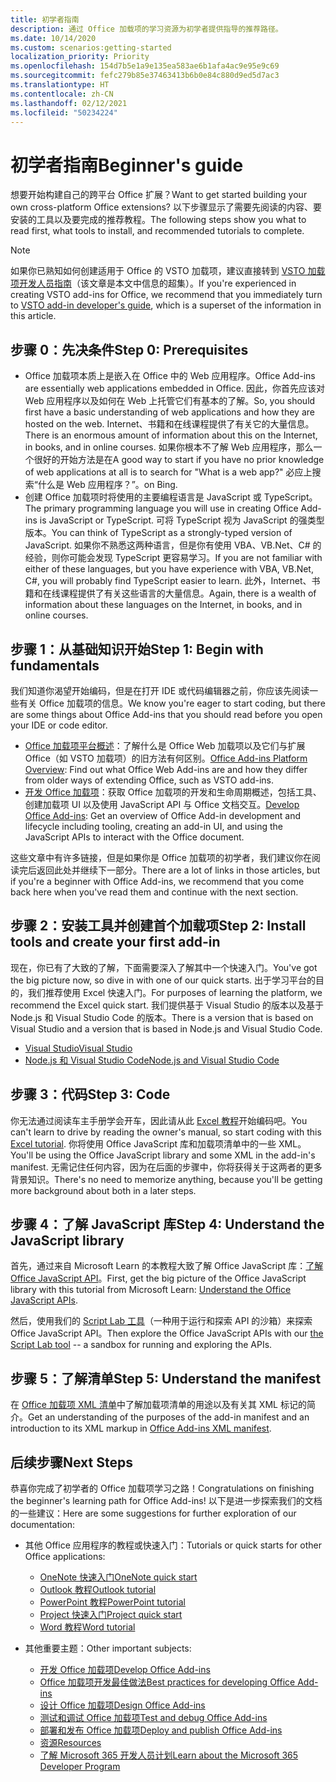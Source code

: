 ```yaml
---
title: 初学者指南
description: 通过 Office 加载项的学习资源为初学者提供指导的推荐路径。
ms.date: 10/14/2020
ms.custom: scenarios:getting-started
localization_priority: Priority
ms.openlocfilehash: 154d7b5e1a9e135ea583ae6b1afa4ac9e95e9c69
ms.sourcegitcommit: fefc279b85e37463413b6b0e84c880d9ed5d7ac3
ms.translationtype: HT
ms.contentlocale: zh-CN
ms.lasthandoff: 02/12/2021
ms.locfileid: "50234224"
---
```

# <a name="beginners-guide"></a><span data-ttu-id="4dd09-103">初学者指南</span><span class="sxs-lookup"><span data-stu-id="4dd09-103">Beginner's guide</span></span>

<span data-ttu-id="4dd09-104">想要开始构建自己的跨平台 Office 扩展？</span><span class="sxs-lookup"><span data-stu-id="4dd09-104">Want to get started building your own cross-platform Office extensions?</span></span> <span data-ttu-id="4dd09-105">以下步骤显示了需要先阅读的内容、要安装的工具以及要完成的推荐教程。</span><span class="sxs-lookup"><span data-stu-id="4dd09-105">The following steps show you what to read first, what tools to install, and recommended tutorials to complete.</span></span>

> [!NOTE]
> <span data-ttu-id="4dd09-106">如果你已熟知如何创建适用于 Office 的 VSTO 加载项，建议直接转到 [VSTO 加载项开发人员指南](learning-path-transition.md)（该文章是本文中信息的超集）。</span><span class="sxs-lookup"><span data-stu-id="4dd09-106">If you're experienced in creating VSTO add-ins for Office, we recommend that you immediately turn to [VSTO add-in developer's guide](learning-path-transition.md), which is a superset of the information in this article.</span></span>

## <a name="step-0-prerequisites"></a><span data-ttu-id="4dd09-107">步骤 0：先决条件</span><span class="sxs-lookup"><span data-stu-id="4dd09-107">Step 0: Prerequisites</span></span>

- <span data-ttu-id="4dd09-108">Office 加载项本质上是嵌入在 Office 中的 Web 应用程序。</span><span class="sxs-lookup"><span data-stu-id="4dd09-108">Office Add-ins are essentially web applications embedded in Office.</span></span> <span data-ttu-id="4dd09-109">因此，你首先应该对 Web 应用程序以及如何在 Web 上托管它们有基本的了解。</span><span class="sxs-lookup"><span data-stu-id="4dd09-109">So, you should first have a basic understanding of web applications and how they are hosted on the web.</span></span> <span data-ttu-id="4dd09-110">Internet、书籍和在线课程提供了有关它的大量信息。</span><span class="sxs-lookup"><span data-stu-id="4dd09-110">There is an enormous amount of information about this on the Internet, in books, and in online courses.</span></span> <span data-ttu-id="4dd09-111">如果你根本不了解 Web 应用程序，那么一个很好的开始方法是在</span><span class="sxs-lookup"><span data-stu-id="4dd09-111">A good way to start if you have no prior knowledge of web applications at all is to search for "What is a web app?"</span></span> <span data-ttu-id="4dd09-112">必应上搜索“什么是 Web 应用程序？”。</span><span class="sxs-lookup"><span data-stu-id="4dd09-112">on Bing.</span></span>
- <span data-ttu-id="4dd09-113">创建 Office 加载项时将使用的主要编程语言是 JavaScript 或 TypeScript。</span><span class="sxs-lookup"><span data-stu-id="4dd09-113">The primary programming language you will use in creating Office Add-ins is JavaScript or TypeScript.</span></span> <span data-ttu-id="4dd09-114">可将 TypeScript 视为 JavaScript 的强类型版本。</span><span class="sxs-lookup"><span data-stu-id="4dd09-114">You can think of TypeScript as a strongly-typed version of JavaScript.</span></span> <span data-ttu-id="4dd09-115">如果你不熟悉这两种语言，但是你有使用 VBA、VB.Net、C# 的经验，则你可能会发现 TypeScript 更容易学习。</span><span class="sxs-lookup"><span data-stu-id="4dd09-115">If you are not familiar with either of these languages, but you have experience with VBA, VB.Net, C#, you will probably find TypeScript easier to learn.</span></span> <span data-ttu-id="4dd09-116">此外，Internet、书籍和在线课程提供了有关这些语言的大量信息。</span><span class="sxs-lookup"><span data-stu-id="4dd09-116">Again, there is a wealth of information about these languages on the Internet, in books, and in online courses.</span></span>

## <a name="step-1-begin-with-fundamentals"></a><span data-ttu-id="4dd09-117">步骤 1：从基础知识开始</span><span class="sxs-lookup"><span data-stu-id="4dd09-117">Step 1: Begin with fundamentals</span></span>

<span data-ttu-id="4dd09-118">我们知道你渴望开始编码，但是在打开 IDE 或代码编辑器之前，你应该先阅读一些有关 Office 加载项的信息。</span><span class="sxs-lookup"><span data-stu-id="4dd09-118">We know you're eager to start coding, but there are some things about Office Add-ins that you should read before you open your IDE or code editor.</span></span>

- <span data-ttu-id="4dd09-119">[Office 加载项平台概述](office-add-ins.md)：了解什么是 Office Web 加载项以及它们与扩展 Office（如 VSTO 加载项）的旧方法有何区别。</span><span class="sxs-lookup"><span data-stu-id="4dd09-119">[Office Add-ins Platform Overview](office-add-ins.md): Find out what Office Web Add-ins are and how they differ from older ways of extending Office, such as VSTO add-ins.</span></span>
- <span data-ttu-id="4dd09-120">[开发 Office 加载项](../develop/develop-overview.md)：获取 Office 加载项的开发和生命周期概述，包括工具、创建加载项 UI 以及使用 JavaScript API 与 Office 文档交互。</span><span class="sxs-lookup"><span data-stu-id="4dd09-120">[Develop Office Add-ins](../develop/develop-overview.md): Get an overview of Office Add-in development and lifecycle including tooling, creating an add-in UI, and using the JavaScript APIs to interact with the Office document.</span></span>

<span data-ttu-id="4dd09-121">这些文章中有许多链接，但是如果你是 Office 加载项的初学者，我们建议你在阅读完后返回此处并继续下一部分。</span><span class="sxs-lookup"><span data-stu-id="4dd09-121">There are a lot of links in those articles, but if you're a beginner with Office Add-ins, we recommend that you come back here when you've read them and continue with the next section.</span></span>

## <a name="step-2-install-tools-and-create-your-first-add-in"></a><span data-ttu-id="4dd09-122">步骤 2：安装工具并创建首个加载项</span><span class="sxs-lookup"><span data-stu-id="4dd09-122">Step 2: Install tools and create your first add-in</span></span>

<span data-ttu-id="4dd09-123">现在，你已有了大致的了解，下面需要深入了解其中一个快速入门。</span><span class="sxs-lookup"><span data-stu-id="4dd09-123">You've got the big picture now, so dive in with one of our quick starts.</span></span> <span data-ttu-id="4dd09-124">出于学习平台的目的，我们推荐使用 Excel 快速入门。</span><span class="sxs-lookup"><span data-stu-id="4dd09-124">For purposes of learning the platform, we recommend the Excel quick start.</span></span> <span data-ttu-id="4dd09-125">我们提供基于 Visual Studio 的版本以及基于 Node.js 和 Visual Studio Code 的版本。</span><span class="sxs-lookup"><span data-stu-id="4dd09-125">There is a version that is based on Visual Studio and a version that is based in Node.js and Visual Studio Code.</span></span>

- [<span data-ttu-id="4dd09-126">Visual Studio</span><span class="sxs-lookup"><span data-stu-id="4dd09-126">Visual Studio</span></span>](../quickstarts/excel-quickstart-jquery.md?tabs=visualstudio)
- [<span data-ttu-id="4dd09-127">Node.js 和 Visual Studio Code</span><span class="sxs-lookup"><span data-stu-id="4dd09-127">Node.js and Visual Studio Code</span></span>](../quickstarts/excel-quickstart-jquery.md?tabs=yeomangenerator)

## <a name="step-3-code"></a><span data-ttu-id="4dd09-128">步骤 3：代码</span><span class="sxs-lookup"><span data-stu-id="4dd09-128">Step 3: Code</span></span>

<span data-ttu-id="4dd09-129">你无法通过阅读车主手册学会开车，因此请从此 [Excel 教程](../tutorials/excel-tutorial.md)开始编码吧。</span><span class="sxs-lookup"><span data-stu-id="4dd09-129">You can't learn to drive by reading the owner's manual, so start coding with this [Excel tutorial](../tutorials/excel-tutorial.md).</span></span> <span data-ttu-id="4dd09-130">你将使用 Office JavaScript 库和加载项清单中的一些 XML。</span><span class="sxs-lookup"><span data-stu-id="4dd09-130">You'll be using the Office JavaScript library and some XML in the add-in's manifest.</span></span> <span data-ttu-id="4dd09-131">无需记住任何内容，因为在后面的步骤中，你将获得关于这两者的更多背景知识。</span><span class="sxs-lookup"><span data-stu-id="4dd09-131">There's no need to memorize anything, because you'll be getting more background about both in a later steps.</span></span>

## <a name="step-4-understand-the-javascript-library"></a><span data-ttu-id="4dd09-132">步骤 4：了解 JavaScript 库</span><span class="sxs-lookup"><span data-stu-id="4dd09-132">Step 4: Understand the JavaScript library</span></span>

<span data-ttu-id="4dd09-133">首先，通过来自 Microsoft Learn 的本教程大致了解 Office JavaScript 库：[了解 Office JavaScript API](/learn/modules/understand-office-javascript-apis/index)。</span><span class="sxs-lookup"><span data-stu-id="4dd09-133">First, get the big picture of the Office JavaScript library with this tutorial from Microsoft Learn: [Understand the Office JavaScript APIs](/learn/modules/understand-office-javascript-apis/index).</span></span>

<span data-ttu-id="4dd09-134">然后，使用我们的 [Script Lab 工具](explore-with-script-lab.md)（一种用于运行和探索 API 的沙箱）来探索 Office JavaScript API。</span><span class="sxs-lookup"><span data-stu-id="4dd09-134">Then explore the Office JavaScript APIs with our [the Script Lab tool](explore-with-script-lab.md) -- a sandbox for running and exploring the APIs.</span></span>

## <a name="step-5-understand-the-manifest"></a><span data-ttu-id="4dd09-135">步骤 5：了解清单</span><span class="sxs-lookup"><span data-stu-id="4dd09-135">Step 5: Understand the manifest</span></span>

<span data-ttu-id="4dd09-136">在 [Office 加载项 XML 清单](../develop/add-in-manifests.md)中了解加载项清单的用途以及有关其 XML 标记的简介。</span><span class="sxs-lookup"><span data-stu-id="4dd09-136">Get an understanding of the purposes of the add-in manifest and an introduction to its XML markup in [Office Add-ins XML manifest](../develop/add-in-manifests.md).</span></span>

## <a name="next-steps"></a><span data-ttu-id="4dd09-137">后续步骤</span><span class="sxs-lookup"><span data-stu-id="4dd09-137">Next Steps</span></span>

<span data-ttu-id="4dd09-138">恭喜你完成了初学者的 Office 加载项学习之路！</span><span class="sxs-lookup"><span data-stu-id="4dd09-138">Congratulations on finishing the beginner's learning path for Office Add-ins!</span></span> <span data-ttu-id="4dd09-139">以下是进一步探索我们的文档的一些建议：</span><span class="sxs-lookup"><span data-stu-id="4dd09-139">Here are some suggestions for further exploration of our documentation:</span></span>

- <span data-ttu-id="4dd09-140">其他 Office 应用程序的教程或快速入门：</span><span class="sxs-lookup"><span data-stu-id="4dd09-140">Tutorials or quick starts for other Office applications:</span></span>

  - [<span data-ttu-id="4dd09-141">OneNote 快速入门</span><span class="sxs-lookup"><span data-stu-id="4dd09-141">OneNote quick start</span></span>](../quickstarts/onenote-quickstart.md)
  - [<span data-ttu-id="4dd09-142">Outlook 教程</span><span class="sxs-lookup"><span data-stu-id="4dd09-142">Outlook tutorial</span></span>](/outlook/add-ins/addin-tutorial)
  - [<span data-ttu-id="4dd09-143">PowerPoint 教程</span><span class="sxs-lookup"><span data-stu-id="4dd09-143">PowerPoint tutorial</span></span>](../tutorials/powerpoint-tutorial.md)
  - [<span data-ttu-id="4dd09-144">Project 快速入门</span><span class="sxs-lookup"><span data-stu-id="4dd09-144">Project quick start</span></span>](../quickstarts/project-quickstart.md)
  - [<span data-ttu-id="4dd09-145">Word 教程</span><span class="sxs-lookup"><span data-stu-id="4dd09-145">Word tutorial</span></span>](../tutorials/word-tutorial.md)

- <span data-ttu-id="4dd09-146">其他重要主题：</span><span class="sxs-lookup"><span data-stu-id="4dd09-146">Other important subjects:</span></span>

  - [<span data-ttu-id="4dd09-147">开发 Office 加载项</span><span class="sxs-lookup"><span data-stu-id="4dd09-147">Develop Office Add-ins</span></span>](../develop/develop-overview.md)
  - [<span data-ttu-id="4dd09-148">Office 加载项开发最佳做法</span><span class="sxs-lookup"><span data-stu-id="4dd09-148">Best practices for developing Office Add-ins</span></span>](../concepts/add-in-development-best-practices.md)
  - [<span data-ttu-id="4dd09-149">设计 Office 加载项</span><span class="sxs-lookup"><span data-stu-id="4dd09-149">Design Office Add-ins</span></span>](../design/add-in-design.md)
  - [<span data-ttu-id="4dd09-150">测试和调试 Office 加载项</span><span class="sxs-lookup"><span data-stu-id="4dd09-150">Test and debug Office Add-ins</span></span>](../testing/test-debug-office-add-ins.md)
  - [<span data-ttu-id="4dd09-151">部署和发布 Office 加载项</span><span class="sxs-lookup"><span data-stu-id="4dd09-151">Deploy and publish Office Add-ins</span></span>](../publish/publish.md)
  - [<span data-ttu-id="4dd09-152">资源</span><span class="sxs-lookup"><span data-stu-id="4dd09-152">Resources</span></span>](../resources/resources-links-help.md)
  - [<span data-ttu-id="4dd09-153">了解 Microsoft 365 开发人员计划</span><span class="sxs-lookup"><span data-stu-id="4dd09-153">Learn about the Microsoft 365 Developer Program</span></span>](https://developer.microsoft.com/microsoft-365/dev-program)